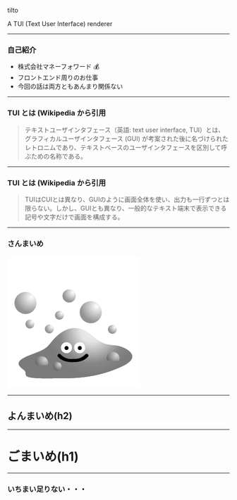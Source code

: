 tilto

A TUI (Text User Interface) renderer

---

### 自己紹介

- 株式会社マネーフォワード :moneybag:
- フロントエンド周りのお仕事
- 今回の話は両方ともあんまり関係ない

---

### TUI とは (Wikipedia から引用

> テキストユーザインタフェース（英語: text user interface, TUI）とは、グラフィカルユーザインタフェース (GUI) が考案された後に名づけられたレトロニムであり、テキストベースのユーザインタフェースを区別して呼ぶための名称である。

---

### TUI とは (Wikipedia から引用

> TUIはCUIとは異なり、GUIのように画面全体を使い、出力も一行ずつとは限らない。しかし、GUIとも異なり、一般的なテキスト端末で表示できる記号や文字だけで画面を構成する。

---

### さんまいめ

![](/hagure-metal.png)

---

## よんまいめ(h2)

---

# ごまいめ(h1)

---

### いちまい足りない・・・
